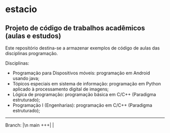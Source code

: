 # estacio
Projeto de código de trabalhos acadêmicos (aulas e estudos)
------------------------

Este repositório destina-se a armazenar exemplos de código de aulas das disciplinas programação.

Disciplinas:
  * Programação para Dispositivos móveis: programação em Android usando java;
  * Tópicos especiais em sistema de informação: programação em Python aplicado à processamento digital de imagens;
  * Lógica de programação: programação básica em C/C++ (Paradigma estruturado);
  * Programação I (Engenharias): programação em C/C++ (Paradigma estruturado);
 _____________________ 
 
Branch:
         |\n
 main +++|
         |
  
